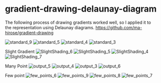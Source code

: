 # gradient-drawing-delaunay-diagram

The following process of drawing gradients worked well, so I applied it to the representation using Delaunay diagrams.
https://github.com/ma-hirose/gradient-drawing

![standard_9](https://github.com/user-attachments/assets/2757a405-da5b-4325-9691-eff80744db51)
![standard_5](https://github.com/user-attachments/assets/81a916cf-449c-4048-80d5-b5b917547bc9)
![standard_4](https://github.com/user-attachments/assets/a9e382c5-2f52-4c97-86b8-ead5773e2f5e)
![standard_3](https://github.com/user-attachments/assets/54262e99-d05b-431e-9a1a-373ad07b23c9)

Slight Gradient
![SlightShading_6](https://github.com/user-attachments/assets/b3780c9e-326e-46c8-9e59-e3409793ea13)
![SlightShading_5](https://github.com/user-attachments/assets/0220f4c0-745f-4e04-b203-25af65b8d68b)
![SlightShading_4](https://github.com/user-attachments/assets/a1239d14-2471-405a-9f40-6f2fe6ab84ce)
![SlightShading_7](https://github.com/user-attachments/assets/37ce3653-6422-4be9-8251-b058de570702)

Many Point
![output_5](https://github.com/user-attachments/assets/894ff3c2-8783-40d0-be89-519edfe7c7a5)
![output_4](https://github.com/user-attachments/assets/a82c4084-5432-4c5d-8949-4eed61f2d796)
![output_3](https://github.com/user-attachments/assets/ac2b3983-51f4-4c57-90b7-1a95c65f44ce)
![output_6](https://github.com/user-attachments/assets/73a0c65e-0b88-4983-b567-b2a0baa2906a)

Few point
![few_points_6](https://github.com/user-attachments/assets/bfa7e23a-5771-47c4-a00e-3f2f22771afb)
![few_points_9](https://github.com/user-attachments/assets/64555c48-afeb-42e6-88db-016422de18ec)
![few_points_8](https://github.com/user-attachments/assets/654c8c36-991e-4e7e-8034-7351b629175a)
![few_points_7](https://github.com/user-attachments/assets/d2cf4e55-d97b-4a81-be64-a190edc0c93c)
